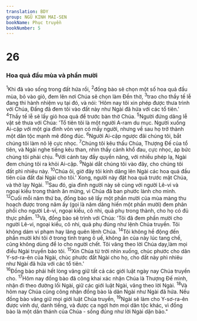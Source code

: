 ```yaml
---
translation: BDY
group: NGŨ KINH MAI-SEN
bookName: Phục truyền 
bookNumber: 5
---
```


<div class="title"><h1>26</h1><h3>Hoa quả đầu mùa và phần mười</h3></div>
<span class="verse phu_26_1"><sup>1</sup>Khi đã vào sống trong đất hứa rồi, </span>
<span class="verse phu_26_2"><sup>2</sup>đồng bào sẽ chọn một số hoa quả đầu mùa, bỏ vào giỏ, đem lên nơi Chúa sẽ chọn làm Đền thờ, </span>
<span class="verse phu_26_3"><sup>3</sup>trao cho thầy tế lễ đang thi hành nhiệm vụ tại đó, và nói: &#39;Hôm nay tôi xin phép được thưa trình với Chúa, Đấng đã đem tôi vào đất này như Ngài đã hứa với các tổ tiên.&#39; </span>
<span class="verse phu_26_4"><sup>4</sup>Thầy tế lễ sẽ lấy giỏ hoa quả để trước bàn thờ Chúa. </span>
<span class="verse phu_26_5"><sup>5</sup>Người đứng dâng lễ vật sẽ thưa với Chúa: &#39;Tổ tiên tôi là một người A-ram du mục. Người xuống Ai-cập với một gia đình vỏn vẹn có mấy người, nhưng về sau họ trở thành một dân tộc mạnh mẽ đông đúc. </span>
<span class="verse phu_26_6"><sup>6</sup>Người Ai-cập ngược đãi chúng tôi, bắt chúng tôi làm nô lệ cực nhọc. </span>
<span class="verse phu_26_7"><sup>7</sup>Chúng tôi kêu thấu Chúa, Thượng Đế của tổ tiên, và Ngài nghe tiếng kêu than, nhìn thấy cảnh khổ đau, cực nhọc, áp bức chúng tôi phải chịu. </span>
<span class="verse phu_26_8"><sup>8</sup>Với cánh tay đầy quyền năng, với nhiều phép lạ, Ngài đem chúng tôi ra khỏi Ai-cập. </span>
<span class="verse phu_26_9"><sup>9</sup>Ngài dắt chúng tôi vào đây, cho chúng tôi đất phì nhiêu này. </span>
<span class="verse phu_26_10"><sup>10</sup>Chúa ôi, giờ đây tôi kính dâng lên Ngài các hoa quả đầu tiên của đất đai Ngài cho tôi.&#39; Xong, người này đặt hoa quả trước mặt Chúa, và thờ lạy Ngài. </span>
<span class="verse phu_26_11"><sup>11</sup>Sau đó, gia đình người này sẽ cùng với người Lê-vi và ngoại kiều trong thành ăn mừng, vì Chúa đã ban phước lành cho mình.<br/></span>
<span class="verse phu_26_12"><sup>12</sup>Cuối mỗi năm thứ ba, đồng bào sẽ lấy một phần mười của mùa màng thu hoạch được trong năm ấy (gọi là năm dâng hiến một phần mười) đem phân phối cho người Lê-vi, ngoại kiều, cô nhi, quả phụ trong thành, cho họ có đủ thực phẩm. </span>
<span class="verse phu_26_13"><sup>13</sup>Và, đồng bào sẽ trình với Chúa: &#39;Tôi đã đem phần mười cho người Lê-vi, ngoại kiều, cô nhi, quả phụ đúng như lệnh Chúa truyền. Tôi không dám vi phạm hay lãng quên lệnh Chúa. </span>
<span class="verse phu_26_14"><sup>14</sup>Tôi không hề động đến phần mười khi tôi ở trong tình trạng ô uế, không ăn của này lúc tang chế, cũng không dùng để lo cho người chết. Tôi vâng theo lời Chúa dạy,làm mọi điều Ngài truyền bảo tôi. </span>
<span class="verse phu_26_15"><sup>15</sup>Xin Chúa từ trời nhìn xuống, chúc phước cho dân Y-sơ-ra-ên của Ngài, chúc phước đất Ngài cho họ, cho đất này phì nhiêu như Ngài đã hứa với các tổ tiên.&#39;<br/></span>
<span class="verse phu_26_16"><sup>16</sup>Đồng bào phải hết lòng vâng giữ tất cả các giới luật ngày nay Chúa truyền cho. </span>
<span class="verse phu_26_17"><sup>17</sup>Hôm nay đồng bào đã công khai xác nhận Chúa là Thượng Đế mình, nhận đi theo đường lối Ngài, giữ các giới luật Ngài, vâng theo lời Ngài. </span>
<span class="verse phu_26_18"><sup>18</sup>Và hôm nay Chúa cũng công nhận đồng bào là dân Ngài như Ngài đã hứa. Nếu đồng bào vâng giữ mọi giới luật Chúa truyền, </span>
<span class="verse phu_26_19"><sup>19</sup>Ngài sẽ làm cho Y-sơ-ra-ên được vinh dự, danh tiếng, và được ca ngợi hơn mọi dân tộc khác, vì đồng bào là một dân thánh của Chúa - sống đúng như lời Ngài dặn bảo.&#34;</span>
